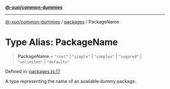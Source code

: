 [**@-xun/common-dummies**](../../README.md)

***

[@-xun/common-dummies](../../README.md) / [packages](../README.md) / PackageName

# Type Alias: PackageName

> **PackageName** = `"root"` \| `"simple"` \| `"complex"` \| `"sugared"` \| `"unlimited"` \| `"defaults"`

Defined in: [packages.ts:17](https://github.com/Xunnamius/test-utils/blob/27307f4c6ac10e7904921f29f478c424bc1f6ff1/packages/common-dummies/src/packages.ts#L17)

A type representing the name of an available dummy package.
